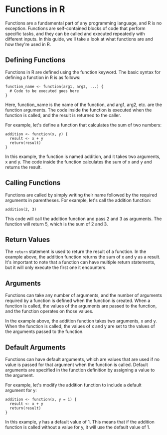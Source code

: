 # Functions in R
Functions are a fundamental part of any programming language, and R is no exception. Functions are self-contained blocks of code that perform specific tasks, and they can be called and executed repeatedly with different inputs. In this guide, we'll take a look at what functions are and how they're used in R.

## Defining Functions
Functions in R are defined using the function keyword. The basic syntax for defining a function in R is as follows:

```
function_name <- function(arg1, arg2, ...) {
  # Code to be executed goes here
}
```

Here, function_name is the name of the function, and arg1, arg2, etc. are the function arguments. The code inside the function is executed when the function is called, and the result is returned to the caller.

For example, let's define a function that calculates the sum of two numbers:

```
addition <- function(x, y) {
  result <- x + y
  return(result)
}
```

In this example, the function is named addition, and it takes two arguments, x and y. The code inside the function calculates the sum of x and y and returns the result.

## Calling Functions
Functions are called by simply writing their name followed by the required arguments in parentheses. For example, let's call the addition function:

``` addition(2, 3) ```

This code will call the addition function and pass 2 and 3 as arguments. The function will return 5, which is the sum of 2 and 3.


## Return Values
The `return` statement is used to return the result of a function. In the example above, the addition function returns the sum of x and y as a result. It's important to note that a function can have multiple return statements, but it will only execute the first one it encounters.


## Arguments
Functions can take any number of arguments, and the number of arguments required by a function is defined when the function is created. When a function is called, the values of the arguments are passed to the function, and the function operates on those values.

In the example above, the addition function takes two arguments, x and y. When the function is called, the values of x and y are set to the values of the arguments passed to the function.


## Default Arguments
Functions can have default arguments, which are values that are used if no value is passed for that argument when the function is called. Default arguments are specified in the function definition by assigning a value to the argument.

For example, let's modify the addition function to include a default argument for y:

```
addition <- function(x, y = 1) {
  result <- x + y
  return(result)
}
```

In this example, y has a default value of 1. This means that if the addition function is called without a value for y, it will use the default value of 1.
